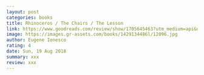 ```yaml
---
layout: post
categories: books
title: Rhinoceros / The Chairs / The Lesson
link: https://www.goodreads.com/review/show/1705645463?utm_medium=api&utm_source=rss
image: https://images.gr-assets.com/books/1429134486l/12096.jpg
author: Eugene Ionesco
rating: 4
date: Sun, 19 Aug 2018
summary: xxx
review: xxx
---
```



